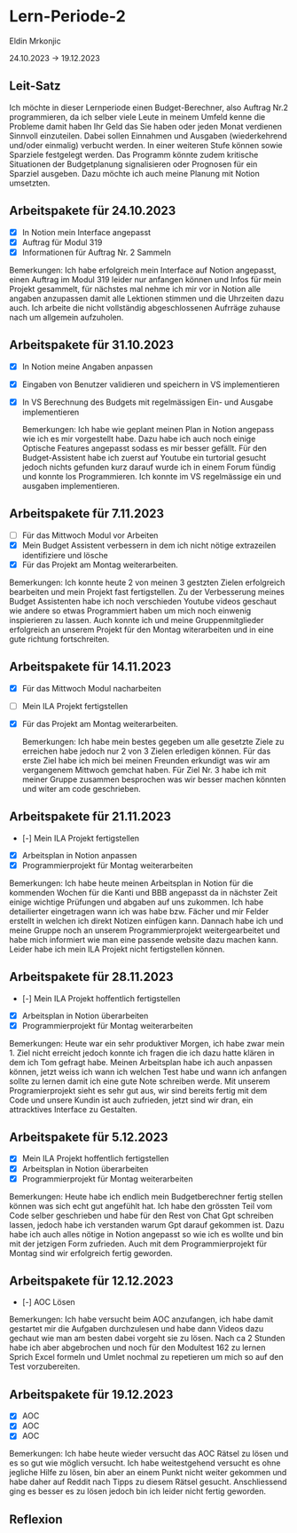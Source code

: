 # Lern-Periode-2
Eldin Mrkonjic

24.10.2023 -> 19.12.2023 

## Leit-Satz

Ich möchte in dieser Lernperiode einen Budget-Berechner, also Auftrag Nr.2 programmieren, da ich selber viele Leute in meinem Umfeld kenne die Probleme damit haben Ihr Geld das Sie haben oder jeden Monat verdienen Sinnvoll einzuteilen. Dabei sollen Einnahmen und Ausgaben (wiederkehrend und/oder einmalig) verbucht werden. In einer weiteren Stufe können sowie Sparziele festgelegt werden. Das Programm könnte zudem kritische Situationen der Budgetplanung signalisieren oder Prognosen für ein Sparziel ausgeben. Dazu möchte ich auch meine Planung mit Notion umsetzten. 

## Arbeitspakete für 24.10.2023

- [x] In Notion mein Interface angepasst
- [x] Auftrag für Modul 319
- [x] Informationen für Auftrag Nr. 2 Sammeln

Bemerkungen:
Ich habe erfolgreich mein Interface auf Notion angepasst, einen Auftrag im Modul 319 leider nur anfangen können und Infos für mein Projekt gesammelt, für nächstes mal nehme ich mir vor in Notion alle angaben anzupassen damit alle Lektionen stimmen und die Uhrzeiten dazu auch. Ich arbeite die nicht vollständig abgeschlossenen Aufrräge zuhause nach um allgemein aufzuholen.


## Arbeitspakete für 31.10.2023

- [x] In Notion meine Angaben anpassen 
- [x] Eingaben von Benutzer validieren und speichern in VS implementieren
- [x] In VS Berechnung des Budgets mit regelmässigen Ein- und Ausgabe implementieren

  Bemerkungen:
  Ich habe wie geplant meinen Plan in Notion angepass wie ich es mir vorgestellt habe. Dazu habe ich auch noch einige Optische Features angepasst sodass es mir besser gefällt. Für den Budget-Assistent habe     ich zuerst auf Youtube ein turtorial gesucht jedoch nichts gefunden kurz darauf wurde ich in einem Forum fündig und konnte los Programmieren. Ich konnte im VS regelmässige ein und ausgaben implementieren.

## Arbeitspakete für 7.11.2023

- [ ] Für das Mittwoch Modul vor Arbeiten
- [x] Mein Budget Assistent verbessern in dem ich nicht nötige extrazeilen identifiziere und lösche
- [x] Für das Projekt am Montag weiterarbeiten.

 Bemerkungen:
Ich konnte heute 2 von meinen 3 gestzten Zielen erfolgreich bearbeiten und mein Projekt fast fertigstellen. Zu der Verbesserung meines Budget Assistenten habe ich noch verschieden Youtube videos geschaut wie andere so etwas Programmiert haben um mich noch einwenig inspierieren zu lassen. Auch konnte ich und meine Gruppenmitglieder erfolgreich an unserem Projekt für den Montag witerarbeiten und in eine gute richtung fortschreiten. 

## Arbeitspakete für 14.11.2023
- [x] Für das Mittwoch Modul nacharbeiten
- [ ] Mein ILA Projekt fertigstellen
- [x] Für das Projekt am Montag weiterarbeiten.

  Bemerkungen: Ich habe mein bestes gegeben um alle gesetzte Ziele zu erreichen habe jedoch nur 2 von 3 Zielen erledigen können. Für das erste Ziel habe ich mich bei meinen Freunden erkundigt was wir am vergangenem Mittwoch gemchat haben. Für Ziel Nr. 3 habe ich mit meiner Gruppe zusammen besprochen was wir besser machen könnten und witer am code geschrieben.

## Arbeitspakete für 21.11.2023
- [-] Mein ILA Projekt fertigstellen
- [x] Arbeitsplan in Notion anpassen
- [x] Programmierprojekt für Montag weiterarbeiten

Bemerkungen: Ich habe heute meinen Arbeitsplan in Notion für die kommenden Wochen für die Kanti und BBB angepasst da in nächster Zeit einige wichtige Prüfungen und abgaben auf uns zukommen. Ich habe detailierter eingetragen wann ich was habe bzw. Fächer und mir Felder erstellt in welchen ich direkt Notizen einfügen kann. Dannach habe ich und meine Gruppe noch an unserem Programmierprojekt weitergearbeitet und habe mich informiert wie man eine passende website dazu machen kann. Leider habe ich mein ILA Projekt nicht fertigstellen können.

## Arbeitspakete für 28.11.2023
- [-] Mein ILA Projekt hoffentlich fertigstellen
- [x] Arbeitsplan in Notion überarbeiten
- [x] Programmierprojekt für Montag weiterarbeiten

Bemerkungen: Heute war ein sehr produktiver Morgen, ich habe zwar mein 1. Ziel nicht erreicht jedoch konnte ich fragen die ich dazu hatte klären in dem ich Tom gefragt habe. Meinen Arbeitsplan habe ich auch anpassen können, jetzt weiss ich wann ich welchen Test habe und wann ich anfangen sollte zu lernen damit ich eine gute Note schreiben werde. Mit unserem Programierprojekt sieht es sehr gut aus, wir sind bereits fertig mit dem Code und unsere Kundin ist auch zufrieden, jetzt sind wir dran, ein attracktives Interface zu Gestalten.

## Arbeitspakete für 5.12.2023
- [x] Mein ILA Projekt hoffentlich fertigstellen
- [x] Arbeitsplan in Notion überarbeiten
- [x] Programmierprojekt für Montag weiterarbeiten

Bemerkungen: Heute habe ich endlich mein Budgetberechner fertig stellen können was sich echt gut angefühlt hat. Ich habe den grössten Teil vom Code selber geschrieben und habe für den Rest von Chat Gpt schreiben lassen, jedoch habe ich verstanden warum
Gpt darauf gekommen ist. Dazu habe ich auch alles nötige in Notion angepasst so wie ich es wollte und bin mit der jetzigen Form zufrieden. Auch mit dem Programmierprojekt für Montag sind wir erfolgreich fertig geworden.

## Arbeitspakete für 12.12.2023
- [-] AOC Lösen

Bemerkungen: Ich habe versucht beim AOC anzufangen, ich habe damit gestartet mir die Aufgaben durchzulesen und habe dann Videos dazu gechaut wie man am besten dabei vorgeht sie zu lösen. Nach ca 2 Stunden habe ich aber abgebrochen und noch für den Modultest 162 zu lernen Sprich Excel formeln und Umlet nochmal zu repetieren um mich so auf den Test vorzubereiten.

## Arbeitspakete für 19.12.2023
- [x] AOC
- [x] AOC
- [x] AOC

Bemerkungen: Ich habe heute wieder versucht das AOC Rätsel zu lösen und es so gut wie möglich versucht. Ich habe weitestgehend versucht es ohne jegliche Hilfe zu lösen, bin aber an einem Punkt nicht weiter gekommen und habe daher auf Reddit nach Tipps zu diesem Rätsel gesucht. Anschliessend ging es besser es zu lösen jedoch bin ich leider nicht fertig geworden.

## Reflexion


      
